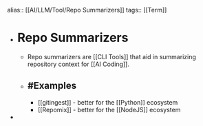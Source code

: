 alias:: [[AI/LLM/Tool/Repo Summarizers]]
tags:: [[Term]]

- # Repo Summarizers
	- Repo summarizers are [[CLI Tools]] that aid in summarizing repository context for [[AI Coding]].
	- ## #Examples
		- [[gitingest]] - better for the [[Python]] ecosystem
		- [[Repomix]] - better for the [[NodeJS]] ecosystem
-